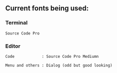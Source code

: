 ## Current fonts being used:

### Terminal

`Source Code Pro`

### Editor

`Code            : Source Code Pro Mediumn`

`Menu and others : Dialog (odd but good looking)`
